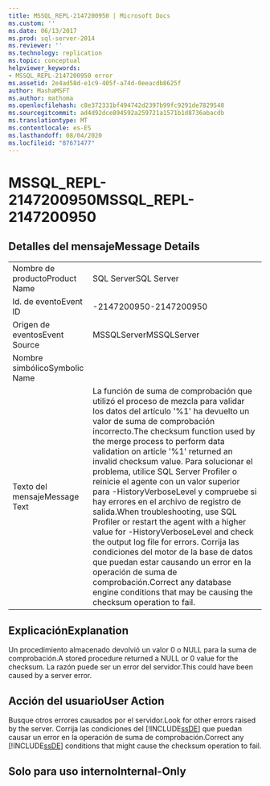 ```yaml
---
title: MSSQL_REPL-2147200950 | Microsoft Docs
ms.custom: ''
ms.date: 06/13/2017
ms.prod: sql-server-2014
ms.reviewer: ''
ms.technology: replication
ms.topic: conceptual
helpviewer_keywords:
- MSSQL_REPL-2147200950 error
ms.assetid: 2e4ad58d-e1c9-405f-a74d-0eeacdb8625f
author: MashaMSFT
ms.author: mathoma
ms.openlocfilehash: c8e372331bf494742d2397b99fc9291de7829548
ms.sourcegitcommit: ad4d92dce894592a259721a1571b1d8736abacdb
ms.translationtype: MT
ms.contentlocale: es-ES
ms.lasthandoff: 08/04/2020
ms.locfileid: "87671477"
---
```

# <a name="mssql_repl-2147200950"></a><span data-ttu-id="e8d4d-102">MSSQL_REPL-2147200950</span><span class="sxs-lookup"><span data-stu-id="e8d4d-102">MSSQL_REPL-2147200950</span></span>
    
## <a name="message-details"></a><span data-ttu-id="e8d4d-103">Detalles del mensaje</span><span class="sxs-lookup"><span data-stu-id="e8d4d-103">Message Details</span></span>  
  
|||  
|-|-|  
|<span data-ttu-id="e8d4d-104">Nombre de producto</span><span class="sxs-lookup"><span data-stu-id="e8d4d-104">Product Name</span></span>|<span data-ttu-id="e8d4d-105">SQL Server</span><span class="sxs-lookup"><span data-stu-id="e8d4d-105">SQL Server</span></span>|  
|<span data-ttu-id="e8d4d-106">Id. de evento</span><span class="sxs-lookup"><span data-stu-id="e8d4d-106">Event ID</span></span>|<span data-ttu-id="e8d4d-107">-2147200950</span><span class="sxs-lookup"><span data-stu-id="e8d4d-107">-2147200950</span></span>|  
|<span data-ttu-id="e8d4d-108">Origen de eventos</span><span class="sxs-lookup"><span data-stu-id="e8d4d-108">Event Source</span></span>|<span data-ttu-id="e8d4d-109">MSSQLServer</span><span class="sxs-lookup"><span data-stu-id="e8d4d-109">MSSQLServer</span></span>|  
|<span data-ttu-id="e8d4d-110">Nombre simbólico</span><span class="sxs-lookup"><span data-stu-id="e8d4d-110">Symbolic Name</span></span>||  
|<span data-ttu-id="e8d4d-111">Texto del mensaje</span><span class="sxs-lookup"><span data-stu-id="e8d4d-111">Message Text</span></span>|<span data-ttu-id="e8d4d-112">La función de suma de comprobación que utilizó el proceso de mezcla para validar los datos del artículo '%1' ha devuelto un valor de suma de comprobación incorrecto.</span><span class="sxs-lookup"><span data-stu-id="e8d4d-112">The checksum function used by the merge process to perform data validation on article '%1' returned an invalid checksum value.</span></span> <span data-ttu-id="e8d4d-113">Para solucionar el problema, utilice SQL Server Profiler o reinicie el agente con un valor superior para -HistoryVerboseLevel y compruebe si hay errores en el archivo de registro de salida.</span><span class="sxs-lookup"><span data-stu-id="e8d4d-113">When troubleshooting, use SQL Profiler or restart the agent with a higher value for -HistoryVerboseLevel and check the output log file for errors.</span></span> <span data-ttu-id="e8d4d-114">Corrija las condiciones del motor de la base de datos que puedan estar causando un error en la operación de suma de comprobación.</span><span class="sxs-lookup"><span data-stu-id="e8d4d-114">Correct any database engine conditions that may be causing the checksum operation to fail.</span></span>|  
  
## <a name="explanation"></a><span data-ttu-id="e8d4d-115">Explicación</span><span class="sxs-lookup"><span data-stu-id="e8d4d-115">Explanation</span></span>  
 <span data-ttu-id="e8d4d-116">Un procedimiento almacenado devolvió un valor 0 o NULL para la suma de comprobación.</span><span class="sxs-lookup"><span data-stu-id="e8d4d-116">A stored procedure returned a NULL or 0 value for the checksum.</span></span> <span data-ttu-id="e8d4d-117">La razón puede ser un error del servidor.</span><span class="sxs-lookup"><span data-stu-id="e8d4d-117">This could have been caused by a server error.</span></span>  
  
## <a name="user-action"></a><span data-ttu-id="e8d4d-118">Acción del usuario</span><span class="sxs-lookup"><span data-stu-id="e8d4d-118">User Action</span></span>  
 <span data-ttu-id="e8d4d-119">Busque otros errores causados por el servidor.</span><span class="sxs-lookup"><span data-stu-id="e8d4d-119">Look for other errors raised by the server.</span></span> <span data-ttu-id="e8d4d-120">Corrija las condiciones del [!INCLUDE[ssDE](../../includes/ssde-md.md)] que puedan causar un error en la operación de suma de comprobación.</span><span class="sxs-lookup"><span data-stu-id="e8d4d-120">Correct any [!INCLUDE[ssDE](../../includes/ssde-md.md)] conditions that might cause the checksum operation to fail.</span></span>  
  
## <a name="internal-only"></a><span data-ttu-id="e8d4d-121">Solo para uso interno</span><span class="sxs-lookup"><span data-stu-id="e8d4d-121">Internal-Only</span></span>  
  
